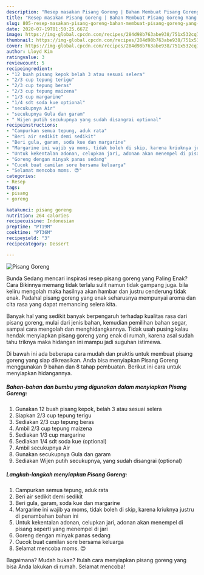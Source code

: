 ```yaml
---
description: "Resep masakan Pisang Goreng | Bahan Membuat Pisang Goreng Yang Enak Dan Mudah"
title: "Resep masakan Pisang Goreng | Bahan Membuat Pisang Goreng Yang Enak Dan Mudah"
slug: 805-resep-masakan-pisang-goreng-bahan-membuat-pisang-goreng-yang-enak-dan-mudah
date: 2020-07-19T01:50:25.667Z
image: https://img-global.cpcdn.com/recipes/284d98b763abe938/751x532cq70/pisang-goreng-foto-resep-utama.jpg
thumbnail: https://img-global.cpcdn.com/recipes/284d98b763abe938/751x532cq70/pisang-goreng-foto-resep-utama.jpg
cover: https://img-global.cpcdn.com/recipes/284d98b763abe938/751x532cq70/pisang-goreng-foto-resep-utama.jpg
author: Lloyd Kim
ratingvalue: 3
reviewcount: 5
recipeingredient:
- "12 buah pisang kepok belah 3 atau sesuai selera"
- "2/3 cup tepung terigu"
- "2/3 cup tepung beras"
- "2/3 cup tepung maizena"
- "1/3 cup margarine"
- "1/4 sdt soda kue optional"
- "secukupnya Air"
- "secukupnya Gula dan garam"
- " Wijen putih secukupnya yang sudah disangrai optional"
recipeinstructions:
- "Campurkan semua tepung, aduk rata"
- "Beri air sedikit demi sedikit"
- "Beri gula, garam, soda kue dan margarine"
- "Margarine ini wajib ya moms, tidak boleh di skip, karena kriuknya justru di penambahan bahan ini"
- "Untuk kekentalan adonan, celupkan jari, adonan akan menempel di pisang seperti yang menempel di jari"
- "Goreng dengan minyak panas sedang"
- "Cucok buat camilan sore bersama keluarga"
- "Selamat mencoba moms. 😍"
categories:
- Resep
tags:
- pisang
- goreng

katakunci: pisang goreng 
nutrition: 264 calories
recipecuisine: Indonesian
preptime: "PT19M"
cooktime: "PT36M"
recipeyield: "3"
recipecategory: Dessert

---
```



![Pisang Goreng](https://img-global.cpcdn.com/recipes/284d98b763abe938/751x532cq70/pisang-goreng-foto-resep-utama.jpg)

Bunda Sedang mencari inspirasi resep pisang goreng yang Paling Enak? Cara Bikinnya memang tidak terlalu sulit namun tidak gampang juga. bila keliru mengolah maka hasilnya akan hambar dan justru cenderung tidak enak. Padahal pisang goreng yang enak seharusnya mempunyai aroma dan cita rasa yang dapat memancing selera kita.

Banyak hal yang sedikit banyak berpengaruh terhadap kualitas rasa dari pisang goreng, mulai dari jenis bahan, kemudian pemilihan bahan segar, sampai cara mengolah dan menghidangkannya. Tidak usah pusing kalau hendak menyiapkan pisang goreng yang enak di rumah, karena asal sudah tahu triknya maka hidangan ini mampu jadi suguhan istimewa.




Di bawah ini ada beberapa cara mudah dan praktis untuk membuat pisang goreng yang siap dikreasikan. Anda bisa menyiapkan Pisang Goreng menggunakan 9 bahan dan 8 tahap pembuatan. Berikut ini cara untuk menyiapkan hidangannya.

<!--inarticleads1-->

##### Bahan-bahan dan bumbu yang digunakan dalam menyiapkan Pisang Goreng:

1. Gunakan 12 buah pisang kepok, belah 3 atau sesuai selera
1. Siapkan 2/3 cup tepung terigu
1. Sediakan 2/3 cup tepung beras
1. Ambil 2/3 cup tepung maizena
1. Sediakan 1/3 cup margarine
1. Sediakan 1/4 sdt soda kue (optional)
1. Ambil secukupnya Air
1. Gunakan secukupnya Gula dan garam
1. Sediakan  Wijen putih secukupnya, yang sudah disangrai (optional)




<!--inarticleads2-->

##### Langkah-langkah menyiapkan Pisang Goreng:

1. Campurkan semua tepung, aduk rata
1. Beri air sedikit demi sedikit
1. Beri gula, garam, soda kue dan margarine
1. Margarine ini wajib ya moms, tidak boleh di skip, karena kriuknya justru di penambahan bahan ini
1. Untuk kekentalan adonan, celupkan jari, adonan akan menempel di pisang seperti yang menempel di jari
1. Goreng dengan minyak panas sedang
1. Cucok buat camilan sore bersama keluarga
1. Selamat mencoba moms. 😍




Bagaimana? Mudah bukan? Itulah cara menyiapkan pisang goreng yang bisa Anda lakukan di rumah. Selamat mencoba!
